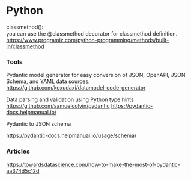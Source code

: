 # Python


classmethod():
<br>
you can use the @classmethod decorator for classmethod definition.
<br>
https://www.programiz.com/python-programming/methods/built-in/classmethod



### Tools

Pydantic model generator for easy conversion of JSON, OpenAPI, JSON Schema, and YAML data sources. 
<br>
https://github.com/koxudaxi/datamodel-code-generator


Data parsing and validation using Python type hints 
 <br>
https://github.com/samuelcolvin/pydantic
https://pydantic-docs.helpmanual.io/


Pydantic to JSON schema

https://pydantic-docs.helpmanual.io/usage/schema/


### Articles

https://towardsdatascience.com/how-to-make-the-most-of-pydantic-aa374d5c12d
